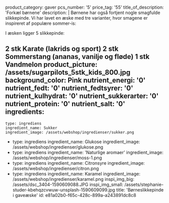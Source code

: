 product_category: gaver
pcs_number: '5'
price_tag: '55'
title_of_description: 'Forkæl børnene'
description: |
  Børnene har også fortjent nogle smagfulde slikkepinde. Vi har lavet en æske med tre varianter, hvor smagene er inspireret af populære sommer-is:
  
  I æsken ligger 5 slikkepinde:
  
  2 stk Karate (lakrids og sport)
  2 stk Sommerstang (ananas, vanilje og fløde)
  1 stk Vandmelon
product_picture: /assets/sugarpilots_5stk_kids_800.jpg
background_color: Pink
nutrient_energi: '0'
nutrient_fedt: '0'
nutrient_fedtsyrer: '0'
nutrient_kulhydrat: '0'
nutrient_sukkerarter: '0'
nutrient_protein: '0'
nutrient_salt: '0'
ingredients:
  -
    type: ingrediens
    ingredient_name: Sukker
    ingredient_image: /assets/webshop/ingredienser/sukker.png
  -
    type: ingrediens
    ingredient_name: Glukose
    ingredient_image: /assets/webshop/ingredienser/glukose.png
  -
    type: ingrediens
    ingredient_name: 'Naturlige aromaer'
    ingredient_image: /assets/webshop/ingredienser/moss-1.png
  -
    type: ingrediens
    ingredient_name: Citronsyre
    ingredient_image: /assets/webshop/ingredienser/citron.png
  -
    type: ingrediens
    ingredient_name: Karamel
    ingredient_image: /assets/webshop/ingredienser/karamel.png
inspi_img_big: /assets/dsc_3404-1590609088.JPG
inspi_img_small: /assets/stephanie-studer-kbehqzcvwuw-unsplash-1590609099.jpg
title: 'Børneslikkepinde i gaveæske'
id: e81a02b0-f65c-428c-899a-a243891dc8c8
